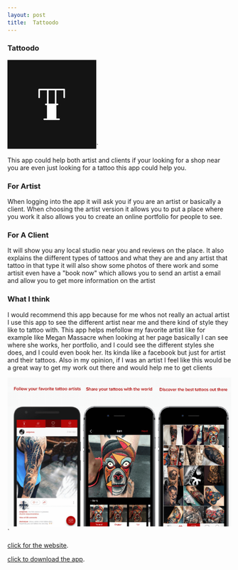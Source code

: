 ```yaml
---
layout: post
title:  Tattoodo  
---
```



### Tattoodo 

![App Image](/images/IMG_6472.JPG)`

This app could help both artist and clients if your looking for a shop near you are even 
just looking for a tattoo this app could help you. 

### For Artist 

When logging into the app it will ask you if you are an artist or basically a client. When choosing the artist version
it allows you to put a place where you work it also allows you to create an online portfolio for people to see. 


### For A Client 
It will show you any local studio near you and reviews on the place. It also explains the diifferent types of tattoos 
and what they are and any artist that tattoo in that type it will also show some photos of there work and some artisit even have a
"book now" which allows you to send an artist a email and allow you to get more information on the artist 



### What I think 
I would recommend this app because for me whos not really an actual artist I use this app to see the different artist near me and there kind of style they like to tattoo with. 
This app helps mefollow my favorite artist like for example like Megan Massacre when looking at her page basically I can see where she works, her portfolio, and I could see the different styles she does, and I could even book her. Its kinda like a facebook but just for artist and their tattoos.
Also in my opinion, if I was an artist I feel like this would be a great way to get my work out there and would help me to get clients 


![app](/images/IMG_6473.PNG)`


[click for the website](https://www.tattoodo.com/a/2016/02/a-beginner-s-guide-10-tattoo-styles-explained/).

[click to download the app](https://www.tattoodo.com/app).

